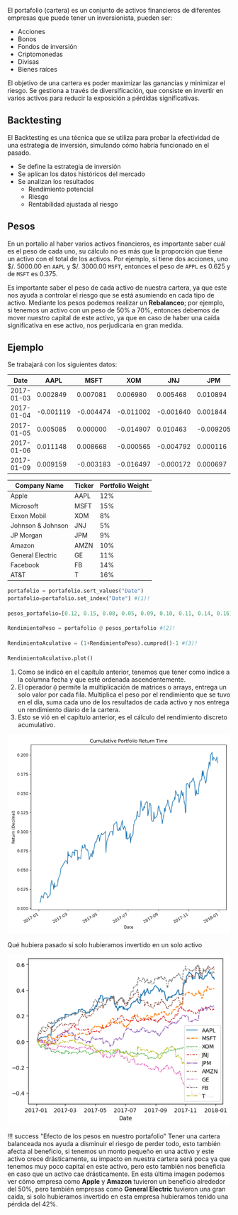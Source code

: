 El portafolio (cartera) es un conjunto de activos financieros de diferentes empresas que puede tener un inversionista, pueden ser:
* Acciones
* Bonos
* Fondos de inversión
* Criptomonedas
* Divisas
* Bienes raíces

El objetivo de una cartera es poder maximizar las ganancias y minimizar el riesgo. Se gestiona a través de diversificación, que consiste en invertir en varios activos para reducir la exposición a pérdidas significativas.

## Backtesting

El Backtesting es una técnica que se utiliza para probar la efectividad de una estrategia de inversión, simulando cómo habría funcionado en el pasado.

* Se define la estrategia de inversión
* Se aplican los datos históricos del mercado
* Se analizan los resultados
    * Rendimiento potencial
    * Riesgo
    * Rentabilidad ajustada al riesgo

## Pesos

En un portalio al haber varios activos financieros, es importante saber cuál es el peso de cada uno, su cálculo no es más que la proporción que tiene un activo con el total de los activos. Por ejemplo, si tiene dos acciones, uno $/. 5000.00 en `AAPL` y $/. 3000.00 `MSFT`, entonces el peso de `APPL` es 0.625 y de `MSFT` es 0.375.

Es importante saber el peso de cada activo de nuestra cartera, ya que este nos ayuda a controlar el riesgo que se está asumiendo en cada tipo de activo. Mediante los pesos podemos realizar un **Rebalanceo**; por ejemplo, si tenemos un activo con un peso de 50% a 70%, entonces debemos de mover nuestro capital de este activo, ya que en caso de haber una caída significativa en ese activo, nos perjudicaría en gran medida.

## Ejemplo

Se trabajará con los siguientes datos:

|       Date |      AAPL |      MSFT |       XOM |       JNJ |       JPM |     AMZN |        GE |       FB |         T |
|------------|-----------|-----------|-----------|-----------|-----------|----------|-----------|----------|-----------|
| 2017-01-03 |  0.002849 |  0.007081 |  0.006980 |  0.005468 |  0.010894 | 0.005068 |  0.002848 | 0.015732 |  0.011521 |
| 2017-01-04 | -0.001119 | -0.004474 | -0.011002 | -0.001640 |  0.001844 | 0.004657 |  0.000316 | 0.015660 | -0.005811 |
| 2017-01-05 |  0.005085 |  0.000000 | -0.014907 |  0.010463 | -0.009205 | 0.030732 | -0.005678 | 0.016682 | -0.002806 |
| 2017-01-06 |  0.011148 |  0.008668 | -0.000565 | -0.004792 |  0.000116 | 0.019912 |  0.002855 | 0.022707 | -0.019924 |
| 2017-01-09 |  0.009159 | -0.003183 | -0.016497 | -0.000172 |  0.000697 | 0.001168 | -0.004745 | 0.012074 | -0.012585 |

| Company Name	     | Ticker | Portfolio Weight |
|--------------------|--------|------------------|
| Apple              | AAPL	  |       12%        |
| Microsoft          | MSFT	  |       15%        |
| Exxon Mobil        | XOM    |       8%         |
| Johnson & Johnson	 | JNJ    |       5%         |
| JP Morgan          | JPM    |       9%         |
| Amazon             | AMZN   |       10%        |
| General Electric   | GE     |       11%        |
| Facebook           | FB     |       14%        |
| AT&T               | T      |       16%        |

```py
portafolio = portafolio.sort_values("Date")
portafolio=portafolio.set_index("Date") #(1)!

pesos_portafolio=[0.12, 0.15, 0.08, 0.05, 0.09, 0.10, 0.11, 0.14, 0.16]

RendimientoPeso = portafolio @ pesos_portafolio #(2)!

RendimientoAculativo = (1+RendimientoPeso).cumprod()-1 #(3)!

RendimientoAculativo.plot()
```

1. Como se indicó en el capítulo anterior, tenemos que tener como índice a la columna fecha y que esté ordenada ascendentemente.
2. El operador `@` permite la multiplicación de matrices o arrays, entrega un solo valor por cada fila. Multiplica el peso por el rendimiento que se tuvo en el día, suma cada uno de los resultados de cada activo y nos entrega un rendimiento diario de la cartera.
3. Esto se vió en el capítulo anterior, es el cálculo del rendimiento discreto acumulativo.

![alt text](../../images/RendimientoPesos.png)

Qué hubiera pasado si solo hubieramos invertido en un solo activo

![alt text](../../images/RendimientoUnitario.png)

!!! success "Efecto de los pesos en nuestro portafolio"
    Tener una cartera balanceada nos ayuda a disminuir el riesgo de perder todo, esto también afecta al beneficio, si tenemos un monto pequeño en una activo y este activo crece drásticamente, su impacto en nuestra cartera será poca ya que tenemos muy poco capital en este activo, pero esto también nos beneficia en caso que un activo cae drásticamente. En esta última imagen podemos ver cómo empresa como **Apple** y **Amazon** tuvieron un beneficio alrededor del 50%, pero también empresas como **General Electric** tuvieron una gran caída, si solo hubieramos invertido en esta empresa hubieramos tenido una pérdida del 42%.